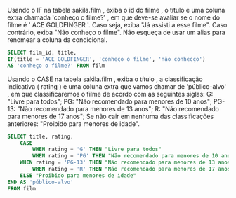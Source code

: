Usando o IF na tabela sakila.film , exiba o id do filme , o título e uma coluna extra chamada 'conheço o filme?' , em que deve-se avaliar se o nome do filme é ' ACE GOLDFINGER '. Caso seja, exiba "Já assisti a esse filme". Caso contrário, exiba "Não conheço o filme". Não esqueça de usar um alias para renomear a coluna da condicional.

```sql
SELECT film_id, title,
IF(title = 'ACE GOLDFINGER', 'conheço o filme', 'não conhecço') 
AS 'conheço o filme?' FROM film
```
Usando o CASE na tabela sakila.film , exiba o título , a classificação indicativa ( rating ) e uma coluna extra que vamos chamar de 'público-alvo' , em que classificaremos o filme de acordo com as seguintes siglas:
G: "Livre para todos";
PG: "Não recomendado para menores de 10 anos";
PG-13: "Não recomendado para menores de 13 anos";
R: "Não recomendado para menores de 17 anos";
Se não cair em nenhuma das classificações anteriores: "Proibido para menores de idade".


```sql
SELECT title, rating,
	CASE
		WHEN rating = 'G' THEN "Livre para todos"
		WHEN rating = 'PG' THEN "Não recomendado para menores de 10 anos"
    WHEN rating = 'PG-13' THEN "Não recomendado para menores de 13 anos"
		WHEN rating = 'R' THEN "Não recomendado para menores de 17 anos"
	ELSE "Proibido para menores de idade"
END AS 'público-alvo'
FROM film

```